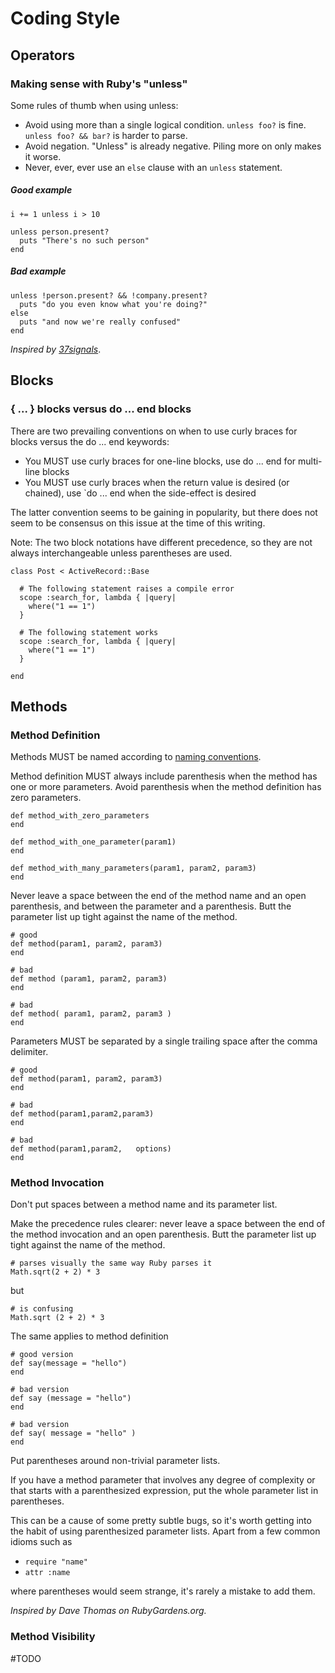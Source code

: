 # Coding Style


## Operators

### Making sense with Ruby's "unless" 

Some rules of thumb when using unless:

* Avoid using more than a single logical condition. `unless foo?` is fine. `unless foo? && bar?` is harder to parse.
* Avoid negation. "Unless" is already negative. Piling more on only makes it worse.
* Never, ever, ever use an `else` clause with an `unless` statement.

##### Good example

    i += 1 unless i > 10

    unless person.present?
      puts "There's no such person" 
    end

##### Bad example

    unless !person.present? && !company.present?
      puts "do you even know what you're doing?" 
    else
      puts "and now we're really confused" 
    end

_Inspired by [37signals][1]_.


## Blocks

### { ... } blocks versus do ... end blocks

There are two prevailing conventions on when to use curly braces for blocks versus the do ... end keywords:

* You MUST use curly braces for one-line blocks, use do ... end for multi-line blocks
* You MUST use curly braces when the return value is desired (or chained), use `do ... end when the side-effect is desired

The latter convention seems to be gaining in popularity, but there does not seem to be consensus on this issue at the time of this writing.

Note: The two block notations have different precedence, so they are not always interchangeable unless parentheses are used.

    class Post < ActiveRecord::Base

      # The following statement raises a compile error
      scope :search_for, lambda { |query|
        where("1 == 1")
      }

      # The following statement works
      scope :search_for, lambda { |query|
        where("1 == 1")
      }

    end


## Methods

### Method Definition

Methods MUST be named according to [naming conventions](/naming/).

Method definition MUST always include parenthesis when the method has one or more parameters. Avoid parenthesis when the method definition has zero parameters.

    def method_with_zero_parameters
    end

    def method_with_one_parameter(param1)
    end

    def method_with_many_parameters(param1, param2, param3)
    end

Never leave a space between the end of the method name and an open parenthesis, and between the parameter and a parenthesis. Butt the parameter list up tight against the name of the method.

    # good
    def method(param1, param2, param3)
    end

    # bad
    def method (param1, param2, param3)
    end

    # bad
    def method( param1, param2, param3 )
    end

Parameters MUST be separated by a single trailing space after the comma delimiter.

    # good
    def method(param1, param2, param3)
    end

    # bad
    def method(param1,param2,param3)
    end

    # bad
    def method(param1,param2,   options)
    end


### Method Invocation

Don't put spaces between a method name and its parameter list.

Make the precedence rules clearer: never leave a space between the end of the method invocation and an open parenthesis. Butt the parameter list up tight against the name of the method.

    # parses visually the same way Ruby parses it
    Math.sqrt(2 + 2) * 3 

but

    # is confusing
    Math.sqrt (2 + 2) * 3

The same applies to method definition

    # good version
    def say(message = "hello")
    end

    # bad version
    def say (message = "hello")
    end

    # bad version
    def say( message = "hello" )
    end

Put parentheses around non-trivial parameter lists.

If you have a method parameter that involves any degree of complexity or that starts with a parenthesized expression, put the whole parameter list in parentheses.

This can be a cause of some pretty subtle bugs, so it's worth getting into the habit of using parenthesized parameter lists. Apart from a few common idioms such as

* `require "name"`
* `attr :name`

where parentheses would seem strange, it's rarely a mistake to add them.

_Inspired by Dave Thomas on RubyGardens.org._


### Method Visibility

 #TODO


  [1]: http://37signals.com/svn/posts/2699-making-sense-with-rubys-unless
